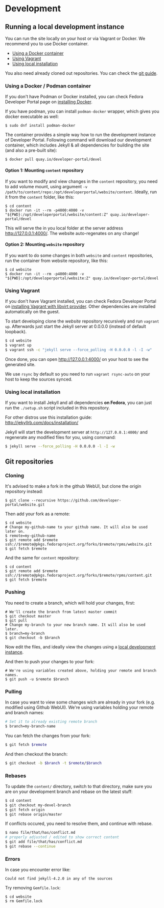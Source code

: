 # Development

## Running a local development instance

You can run the site locally on your host or via Vagrant or Docker.
We recommend you to use Docker container.

- [Using a Docker container](DEVELOPMENT.md#using-a-docker--podman-container)
- [Using Vagrant](DEVELOPMENT.md#using-vagrant)
- [Using local installation](DEVELOPMENT.md#using-local-installation)

You also need already cloned out repositories. You can check the [git guide](DEVELOPMENT.md#Git-repositories).

### Using a Docker / Podman container

If you don't have Podman or Docker installed, you can check Fedora Developer Portal page on [installing Docker](https://developer.fedoraproject.org/tools/docker/about.html). 

If you have podman, you can install `podman-docker` wrapper, which gives you docker executable as well:
```
$ sudo dnf install podman-docker
```

The container provides a simple way how to run the development instance of Developer Portal. Following command will download our development container, which includes Jekyll & all dependencies for building the site (and also a pre-built site):

```
$ docker pull quay.io/developer-portal/devel
```

#### Option 1: Mounting `content` repository

If you want to modify and view changes in the `content` repository, you need to add volume mount, using argument `-v /path/to/content/repo:/opt/developerportal/website/content`. Ideally, run it from the `content` folder, like this:

```
$ cd content
$ docker run -it --rm -p4000:4000 -v "${PWD}:/opt/developerportal/website/content:Z" quay.io/developer-portal/devel
```
This will serve the in you local folder at the server address http://127.0.0.1:4000/. The website auto-regenates on any change!

#### Option 2: Mounting `website` repository

If you want to do some changes in both `website` and `content` repositories, run the container from website repository, like this:

```
$ cd website
$ docker run -it --rm -p4000:4000 -v "${PWD}:/opt/developerportal/website:Z" quay.io/developer-portal/devel
```

### Using Vagrant

If you don't have Vagrant installed, you can check Fedora Developer Portal on [installing Vagrant with libvirt provider](https://developer.fedoraproject.org/tools/vagrant/vagrant-libvirt.html). Other dependencies are installed automatically on the guest.

To start developing clone the *website* repository recursively and run `vagrant up`. Afterwards just start the Jekyll server at 0.0.0.0 (instead of default loopback).

```bash
$ cd website
$ vagrant up
$ vagrant ssh -c "jekyll serve --force_polling -H 0.0.0.0 -l -I -w"
```

Once done, you can open http://127.0.0.1:4000/ on your host to see the generated site.

We use `rsync` by default so you need to run `vagrant rsync-auto` on your host to keep the sources synced.


### Using local installation

If you want to install Jekyll and all dependencies **on Fedora**, you can just run the `./setup.sh` script included in this repository.

For other distros use this installation guide: http://jekyllrb.com/docs/installation/

Jekyll will start the development server at `http://127.0.0.1:4000/` and regenerate any modified files for you, using command:
```bash
$ jekyll serve --force_polling -H 0.0.0.0 -l -I -w
```

## Git repositories

### Cloning

It's advised to make a fork in the github WebUI, but clone the origin repository instead:

```
$ git clone --recursive https://github.com/developer-portal/website.git
```

Then add your fork as a remote:
```
$ cd website
# Change my-github-name to your github name. It will also be used later on.
$ remote=my-github-name
$ git remote add $remote ssh://$remote@pkgs.fedoraproject.org/forks/$remote/rpms/website.git
$ git fetch $remote
```

And the same for `content` repository:
```
$ cd content
$ git remote add $remote ssh://$remote@pkgs.fedoraproject.org/forks/$remote/rpms/content.git
$ git fetch $remote
```

### Pushing

You need to create a branch, which will hold your changes, first:
```
# We'll create the branch from latest master commit
$ git checkout master
$ git pull
# Change my-branch to your new branch name. It will also be used later.
$ branch=my-branch
$ git checkout -b $branch
```

Now edit the files, and ideally view the changes using a [local development instance](DEVELOPMENT.md#Running-a-local-development-instance).

And then to push your changes to your fork:
```
# We're using variables created above, holding your remote and branch names.
$ git push -u $remote $branch
```

### Pulling

In case you want to view some changes wich are already in your fork (e.g. modified using Github WebUI). We're using variables holding your remote and branch names:

```bash
# Set it to already existing remote branch
$ branch=my-branch-name
```

You can fetch the changes from your fork:

```bash
$ git fetch $remote
```

And then checkout the branch:

```bash
$ git checkout -b $branch -t $remote/$branch 
```

### Rebases

To update the `content/` directory, switch to that directory, make sure you are on your development branch and rebase on the latest stuff:

```bash
$ cd content
$ git checkout my-devel-branch
$ git fetch origin
$ git rebase origin/master
```

If conflicts occured, you need to resolve them, and continue with rebase.

```bash
$ nano file/that/has/conflict.md
# properly adjusted / edited to show correct content
$ git add file/that/has/conflict.md
$ git rebase --continue
```

### Errors

In case you encounter error like:
```
Could not find jekyll-4.2.0 in any of the sources
```

Try removing `Gemfile.lock`:
```
$ cd website
$ rm Gemfile.lock
```
